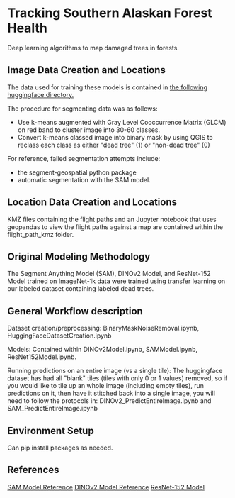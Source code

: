 # Tracking Southern Alaskan Forest Health 

Deep learning algorithms to map damaged trees in forests.

## Image Data Creation and Locations

The data used for training these models is contained in [the following huggingface directory.](https://huggingface.co/datasets/saking3/alaska_dead_trees) 

The procedure for segmenting data was as follows: 
- Use k-means augmented with Gray Level Cooccurrence Matrix (GLCM) on red band to cluster image into 30-60 classes.
- Convert k-means classed image into binary mask by using QGIS to reclass each class as either "dead tree" (1) or "non-dead tree" (0)

For reference, failed segmentation attempts include: 
- the segment-geospatial python package
- automatic segmentation with the SAM model.  

## Location Data Creation and Locations

KMZ files containing the flight paths and an Jupyter notebook that uses geopandas to view the flight paths against a map are contained within the flight_path_kmz folder. 

## Original Modeling Methodology

The Segment Anything Model (SAM), DINOv2 Model, and ResNet-152 Model trained on ImageNet-1k data were trained using transfer learning on our labeled dataset containing labeled dead trees.

## General Workflow description
Dataset creation/preprocessing: BinaryMaskNoiseRemoval.ipynb, HuggingFaceDatasetCreation.ipynb

Models: Contained within DINOv2Model.ipynb, SAMModel.ipynb, ResNet152Model.ipynb.

Running predictions on an entire image (vs a single tile): The huggingface dataset has had all "blank" tiles (tiles with only 0 or 1 values) removed, so if you would like to tile up an whole image (including empty tiles), run predictions on it, then have it stitched back into a single image, you will need to follow the protocols in: DINOv2_PredictEntireImage.ipynb and SAM_PredictEntireImage.ipynb  

## Environment Setup
Can pip install packages as needed. 

## References
[SAM Model Reference](https://github.com/bnsreenu/python_for_microscopists/blob/master/331_fine_tune_SAM_mito.ipynb)
[DINOv2 Model Reference](https://github.com/NielsRogge/Transformers-Tutorials/blob/master/DINOv2/Train_a_linear_classifier_on_top_of_DINOv2_for_semantic_segmentation.ipynb)
[ResNet-152 Model](https://huggingface.co/microsoft/resnet-152)
